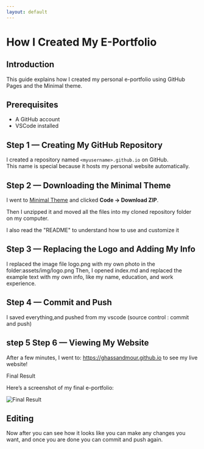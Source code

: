```yaml
---
layout: default
---
```




# How I Created My E-Portfolio


## Introduction
This guide explains how I created my personal e-portfolio using GitHub Pages and the Minimal theme.

##  Prerequisites

- A GitHub account
- VSCode installed

## Step 1 — Creating My GitHub Repository
I created a repository named `<myusername>.github.io` on GitHub.  
This name is special because it hosts my personal website automatically.

## Step 2 — Downloading the Minimal Theme
I went to [Minimal Theme](https://github.com/pages-themes/minimal) and clicked **Code → Download ZIP**.

Then I unzipped it and moved all the files into my cloned repository folder on my computer.

I also read the "README" to understand how to use and customize it


## Step 3 — Replacing the Logo and Adding My Info

I replaced the image file logo.png with my own photo in the folder:assets/img/logo.png
Then, I opened index.md and replaced the example text with my own info, like my name, education, and work experience.

## Step 4 — Commit and Push

I saved everything,and pushed from my vscode (source control : commit and push)

## step 5 Step 6 — Viewing My Website

After a few minutes, I went to:
https://ghassandmour.github.io
to see my live website!

Final Result

Here’s a screenshot of my final e-portfolio:

![Final Result](../assets/img/Final_result.png)

## Editing 
Now after you can see how it looks like you can make any changes you want, 
and once you are done you can commit and push again.
